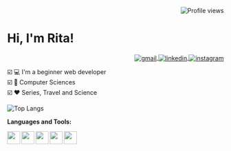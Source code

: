 <p align="right"> <img src="https://komarev.com/ghpvc/?username=RitaFer&color=red&style=flat" alt="Profile views" /> </p>
<h1> Hi, I'm Rita! </h1>

<p align="right">
<a href="rialf.ferreira@gmail.com" target="_blank">
 <img align="center" src="https://img.shields.io/badge/-Gmail-05122A?style=flat&logo=gmail" alt="gmail"/>
</a>
<a href="https://www.linkedin.com/in/rita-ferr/" target="_blank">
  <img align="center" src="https://img.shields.io/badge/-LinkedIn-05122A?style=flat&logo=linkedin" alt="linkedin"/>
</a>
<a href="https://www.instagram.com/_leopis/" target="_blank">
 <img align="center" src="https://img.shields.io/badge/-Instagram-05122A?style=flat&logo=instagram" alt="instagram"/>
</a>

☑️ 💻 I'm a beginner web developer 
<br>
☑️ 📝 Computer Sciences
<br>
☑️ ♥ Series, Travel and Science

![Top Langs](https://github-readme-stats.vercel.app/api/top-langs/?username=RitaFer&layout=compact&title_color=000&hide_border=true&align=right)

 **Languages and Tools:**
 
<img align="left" height="30" src="https://cdn.pixabay.com/photo/2017/08/05/11/16/logo-2582748_960_720.png">
<img align="left" height="30" src="https://cdn.pixabay.com/photo/2017/08/05/11/16/logo-2582747_960_720.png">
<img align="left" height="30" src="https://logospng.org/download/javascript/logo-javascript-1024.png">
<img align="left" height="30" src="https://upload.wikimedia.org/wikipedia/commons/thumb/9/95/Vue.js_Logo_2.svg/555px-Vue.js_Logo_2.svg.png">
<img align="left" height="30" src="https://cdn-icons-png.flaticon.com/512/226/226777.png">
